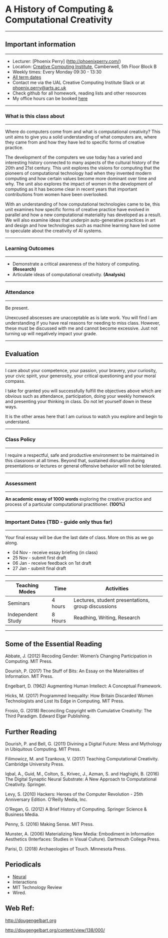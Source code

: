 # A History of Computing &  Computational Creativity 
--- 
## Important information
---
- Lecturer: [Phoenix Perry] (http://phoenixperry.com/)
- Location: [Creative Computing Institute](https://www.arts.ac.uk/creative-computing-institute), Camberwell, 5th Floor Block B
- Weekly times: Every Monday 09:30 - 13:30
- [All term dates](https://www.arts.ac.uk/students/term-dates)
- Contact me via the UAL Creative Computing Institute Slack or at phoenix.perry@arts.ac.uk 
- Check github for all homework, reading lists and other resources  
- My office hours can be booked [here](http://phoenixperry.youcanbook.me)

---
### What is this class about 
---
Where do computers come from and what is computational creativity? This unit aims to give you a solid understanding of what computers are, where they came from and how they have led to specific forms of creative practice. 

The development of the computers we use today has a varied and interesting history connected to many aspects of the cultural history of the 20th and 21st century. This unit explores the visions for computing that the pioneers of computational technology had when they invented modern computing and how certain values become more dominant over time and why. The unit also explores the impact of women in the development of computing as it has become clear in recent years that important contributions from women have been overlooked.

With an understanding of how computational technologies came to be, this unit examines how specific forms of creative practice have evolved in parallel and how a new computational materiality has developed as a result. We will also examine ideas that underpin auto-generative practices in art and design and how technologies such as machine learning have led some to speculate about the creativity of AI systems.

--- 
### Learning Outcomes 
---
- Demonstrate a critical awareness of the history of computing. **(Research)**
- Articulate ideas of computational creativity. **(Analysis)**

---
### Attendance 
---
Be present. 

Unexcused abscesses are unacceptable as is late work. You will find I am understanding if you have real reasons for needing to miss class. However, these must be discussed with me and cannot become excessive. Just not turning up will negatively impact your grade.

--- 
## Evaluation 
--- 
I care about your competence, your passion, your bravery, your curiosity, your civic spirit, your generosity, your critical questioning and your moral compass.

I take for granted you will successfully fulfill the objectives above which are obvious such as attendance, participation, doing your weekly homework and presenting your thinking in class. Do not let yourself down in these ways.

It is the other areas here that I am curious to watch you explore and begin to understand. 

--- 
### Class Policy 
---
I require a respectful, safe and productive environment to be maintained in this classroom at all times. Beyond that, sustained disruption during presentations or lectures or general offensive behavior will not be tolerated.

---
### Assessment 
---
**An academic essay of 1000 words** exploring the creative practice and process of a particular computational practitioner. **(100%)**  

---
### Important Dates (TBD - guide only thus far)
--- 
Your final essay will be due the last date of class. More on this as we go along.  

- 04 Nov - receive essay briefing (in class)
- 25 Nov - submit first draft
- 06 Jan - receive feedback on 1st draft
- 27 Jan - submit final draft

--- 
Teaching Modes | Time | Activities 
---------|----------|---------
 Seminars | 4 hours | Lectures, student presentations, group discussions
 Independent Study |  8 Hours  | Readhing, Writing, Research 

---
**Some of the Essential Reading** 
---
Abbate, J. (2012) Recoding Gender: Women’s Changing Participation in Computing. MIT Press.

Dourish, P. (2017) The Stuff of Bits: An Essay on the Materialities of Information. MIT Press.

Engelbart, D. (1962) Augmenting Human Intellect: A Conceptual Framework.

Hicks, M. (2017) Programmed Inequality: How Britain Discarded Women Technologists and Lost Its Edge in Computing. MIT Press.

Frosio, G. (2018) Reconciling Copyright with Cumulative Creativity: The Third Paradigm. Edward Elgar Publishing.

**Further Reading**
--- 
Dourish, P. and Bell, G. (2011) Divining a Digital Future: Mess and Mythology in Ubiquitous Computing. MIT Press.

Filimowicz, M. and Tzankova, V. (2017) Teaching Computational Creativity. Cambridge University Press.

Iqbal, A., Guid, M., Colton, S., Krivec, J., Azman, S. and Haghighi, B. (2016) The Digital Synaptic Neural Substrate: A New Approach to Computational Creativity. Springer.

Levy, S. (2010) Hackers: Heroes of the Computer Revolution - 25th Anniversary Edition. O’Reilly Media, Inc.

O’Regan, G. (2012) A Brief History of Computing. Springer Science & Business Media.

Penny, S. (2016) Making Sense. MIT Press. 

Munster, A. (2006) Materializing New Media: Embodiment in Information Aesthetics (Interfaces: Studies in Visual Culture). Dartmouth College Press. 

Parisi, D. (2018) Archaeologies of Touch. Minnesota Press. 

**Periodicals**
---
* [Neural](http://neural.it/) 
* Interactions 
* MIT Technology Review
* Wired.

**Web Ref:**
---
http://dougengelbart.org

http://dougengelbart.org/content/view/138/000/ 




